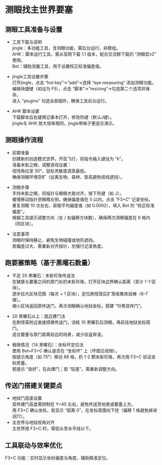 # 测眼找主世界要塞
## 测眼工具准备与设置
- 工具下载与说明  
jingle：多功能工具，含测眼功能，需后台运行，非模组。  
AHK：脚本运行工具，需从官网下载 1.1 版本，配合交流群下载的 “测眼宏v2” 使用。  
Bot：辅助测量工具，用于设置校正标准偏差值。  

- jingle工具设置步骤  
打开jingle，点击 “hot key”→“add”→选择 “eye measuring” 添加测眼功能。  
编辑快捷键（如设为 F5），点击 “脚本”→“resizing”→勾选第二个选项并保存。  
进入 “plugins” 勾选全部插件，确保工具后台运行。  

- AHK 脚本设置  
下载脚本后右键用记事本打开，修改热键（默认J键）。  
jingle与 AHK 放大倍率相同，jingle带格子更适合演示。  

## 测眼操作流程
- 前期准备  
创建新的创造模式世界，开启飞行，将指令输入键设为 “k”。  
准备末影之眼，调整游戏设置：  
视场角拉至 30°，鼠标灵敏度调至最低。  
确保测眼环境空旷（远离生物、森林，垫高避免视线遮挡）。  

- 测眼步骤  
手持末影之眼，将指针与眼睛大致对齐，按下热键（如 J）。  
缓慢移动指针至眼睛左侧，确保偏差值在 5 以内，点击 “F3+C” 记录坐标。  
重复测眼 10 次左右，获取平均偏差值（如 0.0092），填入 Bot 的 “校正标准偏差”。  
根据工具提示调整方向（左 / 右偏移方块数），确保两次测眼偏差在 6 格内（同区块）。  

- 注意事项  
测眼时保持静止，避免生物碰撞或地形遮挡。  
若偏差过大，需重新对齐指针，勿强行记录角度。  

## 跑要塞策略（基于黑曜石数量）
- 不足 20 黑曜石：末影珍珠传送法  
在猪堡与要塞之间的原门处扔末影珍珠，打开区块边界确认距离（至少 1 个区块）。  
逐步拉大区块范围（每次 + 1 区块），定位刷怪笼后扩笼收集炼焰棒（6-7 根）。  
缩小区块返回原传送门，再次测眼确认地狱坐标，搭建 “10黑双传门”。  

- 20 黑曜石以上：就近建门法  
在刷怪笼附近直接搭建传送门，消耗 10 黑曜石后测眼，再前往地狱坐标搭门。  
适合要塞与原门距离较远的场景，减少往返奔波。 

- 极限情况（14 黑曜石）：坐标环定位法  
使用 Bot+F3+C 确认是否在 “坐标环” 上（环图见视频）。  
按提示角度（如 75°）移动 88 格，扔 1-2 颗末影珍珠，再次用 F3+C 验证坐标质量。  
若提示 “良好”，在此建门；若 “较差”，需重新调整方向。  

## 传送门搭建关键要点
- 地狱门高度设置  
双传建门高度需控制在 Y=40 左右，避免传送至地表或要塞上方。  
用 F3+C 确认坐标，若显示 “距离 0”，在坐标周围向下挖（偏移 1 格避免掉进洞穴）。  
- 主世界与地狱视角对齐  
主世界按 F3+C 时，需低头至水平线以下。  

## 工具联动与效率优化
F3+C 功能：实时显示坐标偏差与角度，辅助精准定位。  
